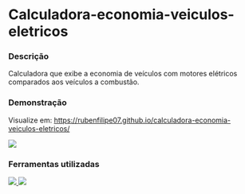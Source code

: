# Calculadora-economia-veiculos-eletricos

<h3>Descrição</h3>
Calculadora que exibe a economia de veículos com motores elétricos comparados aos veículos a combustão.

<h3>Demonstração</h3>
<p>Visualize em: <a href="https://rubenfilipe07.github.io/calculadora-economia-veiculos-eletricos/">https://rubenfilipe07.github.io/calculadora-economia-veiculos-eletricos/</a></p>

<a href="https://rubenfilipe07.github.io/calculadora-economia-veiculos-eletricos/">
  <img src="https://user-images.githubusercontent.com/53026536/138585517-3c61fe2c-481c-4dde-a505-02117874eabb.png" /> 
</a>

<h3>Ferramentas utilizadas</h3>

<p align='left'>
  <a href="https://reactjs.org/">
    <img src="https://img.shields.io/badge/React-20232A?style=for-the-badge&logo=react&logoColor=61DAFB" />
  </a>
  
  <a href="https://react-bootstrap.github.io/">
    <img src="https://img.shields.io/badge/React%20Bootstrap-563D7C?style=for-the-badge&logo=bootstrap&logoColor=white" />
  </a>
</p>
